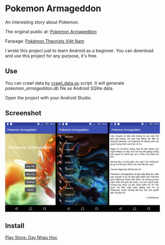 # Pokemon Armageddon

An interesting story about Pokemon.

The original public at: [Pokemon Armageddon](https://confidencewriter.wordpress.com/pokemon-armageddon/)

Fanpage: [Pokémon Theorists Việt Nam](https://www.facebook.com/PokemonTheoristsVN/)

I wrote this project just to learn Android as a beginner.
You can download and use this project for any purpose, it's free.

## Use

You can crawl data by [crawl\_data.py](crawl_data.py) script. It will generate _pokemon\_armageddon.db_ file as Android SQlite data.

Open the project with your Android Studio.

## Screenshot

![Screenshot](Screenshot/screenshot.jpg)

## Install

[Play Store: Day Nhau Hoc](https://play.google.com/store/apps/details?id=com.daugau.daynhauhoc)